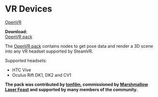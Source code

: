 # VR Devices

<a href="https://en.wikipedia.org/wiki/OpenVR" class="extURL" target="_blank">OpenVR</a>  

**Download:**  
<a href="https://vvvv.org/contribution/vvvv.openvr" class="extURL contribution" target="_blank">OpenVR pack</a>  


The <a href="https://vvvv.org/contribution/vvvv.openvr" class="extURL contribution" target="_blank">OpenVR pack</a> contains nodes to get pose data and render a 3D scene into any VR headset supported by SteamVR.  

Supported headsets:  
* HTC Vive  
* Oculus Rift DK1, DK2 and CV1  

**The pack was contributed by <span class="user"><a href="https://vvvv.org/users/tonfilm" class="extURL" target="_blank">tonfilm</a></span>, commissioned by <a href="http://marshmallowlaserfeast.com/" class="extURL" target="_blank">Marshmallow Laser Feast</a> and supported by many members of the community.**  


